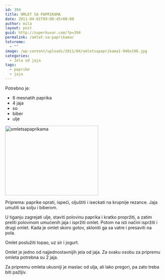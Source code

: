 ```yaml
---
id: 394
title: OMLET SA PAPRIKAMA
date: 2011-04-01T09:08:45+00:00
author: mila
layout: post
guid: http://superkuvar.com/?p=394
permalink: /omlet-sa-paprikama/
totvreme:
  - ""
image: /wp-content/uploads/2011/04/omletsapaprikama1-940x198.jpg
categories:
  - Jela od jaja
tags:
  - paprike
  - jaja
---
```

Potrebno je:

  * 6 mesnatih paprika
  * 4 jaja
  * so
  * biber
  * ulje

[<img class="alignnone size-medium wp-image-8899" src="//superkuvar.com/wp-content/uploads/2011/04/omletsapaprikama1-300x225.jpg" alt="omletsapaprikama" width="300" height="225" />](//superkuvar.com/wp-content/uploads/2011/04/omletsapaprikama1.jpg)

Priprema: paprike oprati, ispeći, oljuštiti i iseckati na krupnije rezance. Jaja umutiti sa solju i biberom.

U tiganju zagrejati ulje, staviti polovinu paprika i kratko propržiti, a zatim preliti polovinom umućenih jaja i ispržiti omlet. Potom na isti načini ispržiti i drugi omlet. Kada je omlet skoro gotov, skloniti ga sa vatre i presaviti na pola.

Omlet poslužiti topao, uz sir i jogurt.

Omlet je jedno od najjednostavnijih jela od jaja. Za svaku osobu za pripremu omleta potrebna su 2 jaja.

Za pripremu omleta ukusniji je maslac od ulja, ali lako pregori, pa zato treba biti pažljiv.